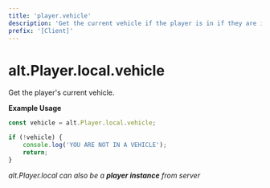 ```yaml
---
title: 'player.vehicle'
description: 'Get the current vehicle if the player is in if they are in one.'
prefix: '[Client]'
---
```


# alt.Player.local.vehicle

Get the player's current vehicle.

**Example Usage**

```js
const vehicle = alt.Player.local.vehicle;

if (!vehicle) {
    console.log('YOU ARE NOT IN A VEHICLE');
    return;
}
```

_alt.Player.local can also be a **player instance** from server_
